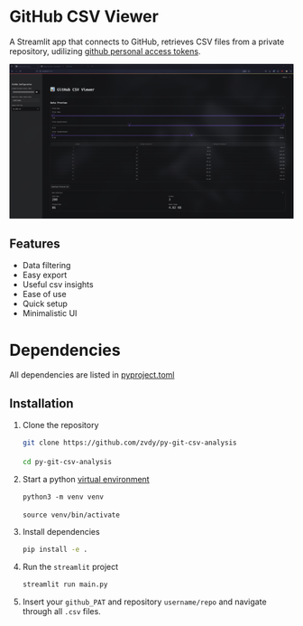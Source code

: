 # GitHub CSV Viewer

A Streamlit app that connects to GitHub, retrieves CSV files from a private repository, udilizing [github personal access tokens](https://docs.github.com/en/authentication/keeping-your-account-and-data-secure/managing-your-personal-access-tokens).

![ui](images/ui.png)

## Features

- Data filtering
- Easy export
- Useful csv insights
- Ease of use
- Quick setup
- Minimalistic UI

# Dependencies

All dependencies are listed in [pyproject.toml](pyproject.toml)

## Installation 

1. Clone the repository

    ```bash
    git clone https://github.com/zvdy/py-git-csv-analysis

    cd py-git-csv-analysis
    ```

2.  Start a python [virtual environment](https://docs.python.org/3/library/venv.html) 

    ```
    python3 -m venv venv

    source venv/bin/activate
    ```


3. Install dependencies

    ```bash
    pip install -e .
    ```

4. Run the `streamlit` project

    ```bash
    streamlit run main.py
    ```

4. Insert your `github_PAT` and repository `username/repo` and navigate through all `.csv` files.
